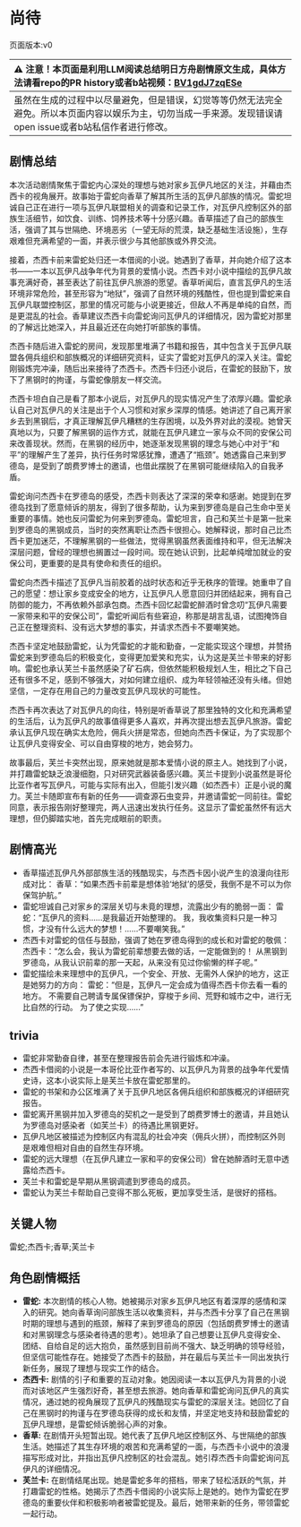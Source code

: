# 尚待
页面版本:v0
 

| :warning: 注意！本页面是利用LLM阅读总结明日方舟剧情原文生成，具体方法请看repo的PR history或者b站视频：[BV1gdJ7zqESe](https://www.bilibili.com/video/BV1gdJ7zqESe/)         |
|:----------------------------|
| 虽然在生成的过程中以尽量避免，但是错误，幻觉等等仍然无法完全避免。所以本页面内容以娱乐为主，切勿当成一手来源。发现错误请open issue或者b站私信作者进行修改。|



## 剧情总结
本次活动剧情聚焦于雷蛇内心深处的理想与她对家乡瓦伊凡地区的关注，并藉由杰西卡的视角展开。故事始于雷蛇向香草了解其所生活的瓦伊凡部族的情况。雷蛇坦诚自己正在进行一项与瓦伊凡联盟相关的调查和记录工作，对瓦伊凡控制区外的部族生活细节，如饮食、训练、饲养技术等十分感兴趣。香草描述了自己的部族生活，强调了其与世隔绝、环境恶劣（一望无际的荒漠，缺乏基础生活设施），生存艰难但充满希望的一面，并表示很少与其他部族或外界交流。

接着，杰西卡前来雷蛇处归还一本借阅的小说。她遇到了香草，并向她介绍了这本书——一本以瓦伊凡战争年代为背景的爱情小说。杰西卡对小说中描绘的瓦伊凡故事充满好奇，甚至表达了前往瓦伊凡旅游的愿望。香草听闻后，直言瓦伊凡的生活环境非常危险，甚至形容为“地狱”，强调了自然环境的残酷性，但也提到雷蛇来自瓦伊凡联盟控制区，那里的情况可能与小说更接近，但敌人不再是单纯的自然，而是更混乱的社会。香草建议杰西卡向雷蛇询问瓦伊凡的详细情况，因为雷蛇对那里的了解远比她深入，并且最近还在向她打听部族的事情。

杰西卡随后进入雷蛇的房间，发现那里堆满了书籍和报告，其中包含关于瓦伊凡联盟各佣兵组织和部族概况的详细研究资料，证实了雷蛇对瓦伊凡的深入关注。雷蛇刚锻炼完冲澡，随后出来接待了杰西卡。杰西卡归还小说后，在雷蛇的鼓励下，放下了黑钢时的拘谨，与雷蛇像朋友一样交流。

杰西卡坦白自己是看了那本小说后，对瓦伊凡的现实情况产生了浓厚兴趣。雷蛇承认自己对瓦伊凡的关注是出于个人习惯和对家乡深厚的情感。她讲述了自己离开家乡去到黑钢后，才真正理解瓦伊凡糟糕的生存困境，以及外界对此的漠视。她曾天真地以为，只要了解黑钢的运作方式，就能在瓦伊凡建立一家与众不同的安保公司来改善现状。然而，在黑钢的经历中，她逐渐发现黑钢的理念与她心中对于“和平”的理解产生了差异，执行任务时常感犹豫，遭遇了“瓶颈”。她透露自己来到罗德岛，是受到了朗费罗博士的邀请，也借此摆脱了在黑钢可能继续陷入的自我矛盾。

雷蛇询问杰西卡在罗德岛的感受，杰西卡则表达了深深的荣幸和感谢。她提到在罗德岛找到了愿意倾诉的朋友，得到了很多帮助，认为来到罗德岛是自己生命中至关重要的事情。她也反问雷蛇为何来到罗德岛。雷蛇坦言，自己和芙兰卡是第一批来到罗德岛的黑钢成员，当时的突然离职让杰西卡很担心。她解释说，那时自己比杰西卡更加迷茫，不理解黑钢的一些做法，觉得黑钢虽然表面维持和平，但无法解决深层问题，曾经的理想也搁置过一段时间。现在她认识到，比起单纯增加就业的安保公司，更重要的是具有使命和责任的组织。

雷蛇向杰西卡描述了瓦伊凡当前胶着的战时状态和近乎无秩序的管理。她重申了自己的愿望：想让家乡变成安全的地方，让瓦伊凡人愿意回归并团结起来，拥有自己防御的能力，不再依赖外部承包商。杰西卡回忆起雷蛇醉酒时曾念叨“瓦伊凡需要一家带来和平的安保公司”，雷蛇听闻后有些窘迫，称那是胡言乱语，试图掩饰自己正在整理资料、没有远大梦想的事实，并请求杰西卡不要嘲笑她。

杰西卡坚定地鼓励雷蛇，认为凭雷蛇的才能和勤奋，一定能实现这个理想，并赞扬雷蛇来到罗德岛后的积极变化，变得更加爱笑和充实，认为这是芙兰卡带来的好影响。雷蛇也承认芙兰卡虽然感染了矿石病，但依然能积极规划人生，相比之下自己还有很多不足，感到不够强大，对如何建立组织、成为年轻领袖还没有头绪。但她坚信，一定存在用自己的力量改变瓦伊凡现状的可能性。

杰西卡再次表达了对瓦伊凡的向往，特别是听香草说了那里独特的文化和充满希望的生活后，认为瓦伊凡的故事值得更多人喜欢，并再次提出想去瓦伊凡旅游。雷蛇承认瓦伊凡现在确实太危险，佣兵火拼是常态，但她向杰西卡保证，为了实现那个让瓦伊凡变得安全、可以自由穿梭的地方，她会努力。

故事最后，芙兰卡突然出现，原来她就是那本爱情小说的原主人。她找到了小说，并打趣雷蛇缺乏浪漫细胞，只对研究武器装备感兴趣。芙兰卡提到小说虽然是哥伦比亚作者写瓦伊凡，可能与实际有出入，但能引发兴趣（如杰西卡）正是小说的魔力。芙兰卡随即宣布有新的任务——调查源石虫变异，并邀请雷蛇一同前往。雷蛇同意，表示报告刚好整理完，两人迅速出发执行任务。这显示了雷蛇虽然怀有远大理想，但仍脚踏实地，首先完成眼前的职责。
## 剧情高光
- 香草描述瓦伊凡外部部族生活的残酷现实，与杰西卡因小说产生的浪漫向往形成对比：
香草：“如果杰西卡前辈是想体验‘地狱’的感受，我倒不是不可以为你保驾护航。”
- 雷蛇坦诚自己对家乡的深层关切与未竟的理想，流露出少有的脆弱一面：
雷蛇：“瓦伊凡的资料......是我最近开始整理的。 我，我收集资料只是一种习惯，才没有什么远大的梦想！......不要嘲笑我。”
- 杰西卡对雷蛇的信任与鼓励，强调了她在罗德岛得到的成长和对雷蛇的敬佩：
杰西卡：“怎么会，我认为雷蛇前辈想要去做的话，一定能做到的！ 从黑钢到罗德岛，从我认识前辈的那一天起，从来没有见过你偷懒的样子呢。”
- 雷蛇描绘未来理想中的瓦伊凡，一个安全、开放、无需外人保护的地方，这正是她努力的方向：
雷蛇：“但是，瓦伊凡一定会成为值得杰西卡你去看一看的地方。 不需要自己聘请专属保镖保护，穿梭于乡间、荒野和城市之中，进行无比自然的行动。 为了使之实现......”
## trivia
- 雷蛇非常勤奋自律，甚至在整理报告前会先进行锻炼和冲澡。
- 杰西卡借阅的小说是一本哥伦比亚作者写的、以瓦伊凡为背景的战争年代爱情史诗，这本小说实际上是芙兰卡放在雷蛇那里的。
- 雷蛇的书架和办公区堆满了关于瓦伊凡地区各佣兵组织和部族概况的详细研究报告。
- 雷蛇离开黑钢并加入罗德岛的契机之一是受到了朗费罗博士的邀请，并且她认为罗德岛对感染者（如芙兰卡）的待遇比黑钢更好。
- 瓦伊凡地区被描述为控制区内有混乱的社会冲突（佣兵火拼），而控制区外则是艰难但相对自由的自然生存环境。
- 雷蛇的远大理想（在瓦伊凡建立一家和平的安保公司）曾在她醉酒时无意中透露给杰西卡。
- 芙兰卡和雷蛇是早期从黑钢调遣到罗德岛的成员。
- 雷蛇认为芙兰卡帮助自己变得不那么死板，更加享受生活，是很好的搭档。
## 关键人物
雷蛇;杰西卡;香草;芙兰卡
## 角色剧情概括
-   **雷蛇:** 本次剧情的核心人物。她被揭示对家乡瓦伊凡地区有着深厚的感情和深入的研究。她向香草询问部族生活以收集资料，并与杰西卡分享了自己在黑钢时期的理想与遇到的瓶颈，解释了来到罗德岛的原因（包括朗费罗博士的邀请和对黑钢理念与感染者待遇的思考）。她坦承了自己想要让瓦伊凡变得安全、团结、自给自足的远大抱负，虽然感到目前尚不强大、缺乏明确的领导经验，但坚信可能性存在。她接受了杰西卡的鼓励，并在最后与芙兰卡一同出发执行新任务，展现了理想与现实工作的结合。
-   **杰西卡:** 剧情的引子和重要的互动对象。她因阅读一本以瓦伊凡为背景的小说而对该地区产生强烈好奇，甚至想去旅游。她向香草和雷蛇询问瓦伊凡的真实情况，通过她的视角展现了瓦伊凡的残酷现实与雷蛇的深层关注。她回忆了自己在黑钢时的拘谨与在罗德岛获得的成长和友情，并坚定地支持和鼓励雷蛇的瓦伊凡理想，是雷蛇倾诉脆弱心声的对象。
-   **香草:** 在剧情开头短暂出现。她代表了瓦伊凡地区控制区外、与世隔绝的部族生活。她描述了其生存环境的艰苦和充满希望的一面，与杰西卡小说中的浪漫描写形成对比，并指出瓦伊凡控制区的社会混乱。她引荐杰西卡向雷蛇询问瓦伊凡的详细情况。
-   **芙兰卡:** 在剧情结尾出现。她是雷蛇多年的搭档，带来了轻松活跃的气氛，并打趣雷蛇的性格。她揭示了杰西卡借阅的小说实际上是她的。她作为雷蛇在罗德岛的重要伙伴和积极影响者被雷蛇提及。最后，她带来新的任务，带领雷蛇一起行动。